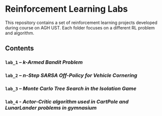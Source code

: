 # Reinforcement Learning Labs

This repository contains a set of reinforcement learning  projects developed during course on AGH UST. Each folder focuses on a different RL problem and algorithm.

## Contents

### `lab_1` – *k-Armed Bandit Problem*

### `lab_2` – *n-Step SARSA Off-Policy for Vehicle Cornering*

### `lab_3` – *Monte Carlo Tree Search in the Isolation Game*

### `lab_4` - *Actor-Critic algorithm used in CartPole and LunarLander problems in gymnasium*
